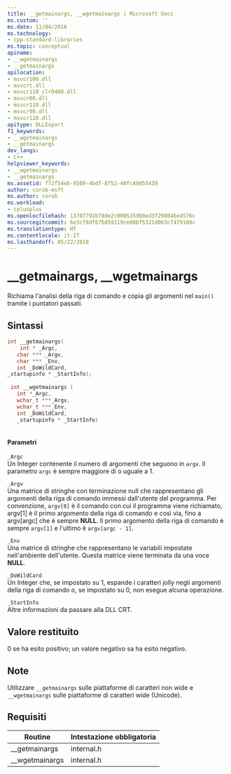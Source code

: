 ```yaml
---
title: __getmainargs, __wgetmainargs | Microsoft Docs
ms.custom: ''
ms.date: 11/04/2016
ms.technology:
- cpp-standard-libraries
ms.topic: conceptual
apiname:
- __wgetmainargs
- __getmainargs
apilocation:
- msvcr100.dll
- msvcrt.dll
- msvcr110_clr0400.dll
- msvcr80.dll
- msvcr110.dll
- msvcr90.dll
- msvcr120.dll
apitype: DLLExport
f1_keywords:
- __wgetmainargs
- __getmainargs
dev_langs:
- C++
helpviewer_keywords:
- __wgetmainargs
- __getmainargs
ms.assetid: f72f54eb-9509-4bdf-8752-40fc49055439
author: corob-msft
ms.author: corob
ms.workload:
- cplusplus
ms.openlocfilehash: 13707791b78de2c000535d60ed3f298046e4576c
ms.sourcegitcommit: 6e3cf8df676d59119ce88bf5321d063cf479108c
ms.translationtype: HT
ms.contentlocale: it-IT
ms.lasthandoff: 05/22/2018
---
```

# <a name="getmainargs-wgetmainargs"></a>__getmainargs, __wgetmainargs
Richiama l'analisi della riga di comando e copia gli argomenti nel `main()` tramite i puntatori passati.  
  
## <a name="syntax"></a>Sintassi  
  
```cpp  
int __getmainargs(  
    int * _Argc,   
   char *** _Argv,   
   char *** _Env,   
   int _DoWildCard,  
_startupinfo * _StartInfo);  
  
 int __wgetmainargs (  
   int *_Argc,  
   wchar_t ***_Argv,  
   wchar_t ***_Env,  
   int _DoWildCard,  
   _startupinfo * _StartInfo)  
  
```  
  
#### <a name="parameters"></a>Parametri  
 `_Argc`  
 Un Integer contenente il numero di argomenti che seguono in `argv`. Il parametro `argc` è sempre maggiore di o uguale a 1.  
  
 `_Argv`  
 Una matrice di stringhe con terminazione null che rappresentano gli argomenti della riga di comando immessi dall'utente del programma. Per convenzione, `argv[0]` è il comando con cui il programma viene richiamato, argv[1] è il primo argomento della riga di comando e così via, fino a argv[argc] che è sempre **NULL**. Il primo argomento della riga di comando è sempre `argv[1]` e l'ultimo è `argv[argc - 1]`.  
  
 `_Env`  
 Una matrice di stringhe che rappresentano le variabili impostate nell'ambiente dell'utente. Questa matrice viene terminata da una voce **NULL**.  
  
 `_DoWildCard`  
 Un Integer che, se impostato su 1, espande i caratteri jolly negli argomenti della riga di comando o, se impostato su 0, non esegue alcuna operazione.  
  
 `_StartInfo`  
 Altre informazioni da passare alla DLL CRT.  
  
## <a name="return-value"></a>Valore restituito  
 0 se ha esito positivo; un valore negativo sa ha esito negativo.  
  
## <a name="remarks"></a>Note  
 Utilizzare `__getmainargs` sulle piattaforme di caratteri non wide e `__wgetmainargs` sulle piattaforme di caratteri wide (Unicode).  
  
## <a name="requirements"></a>Requisiti  
  
|Routine|Intestazione obbligatoria|  
|-------------|---------------------|  
|__getmainargs|internal.h|  
|__wgetmainargs|internal.h|